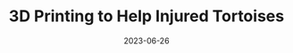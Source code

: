 ---
layout: default
title: 3D Printing to Help Injured Tortoises
modal-id: 4
date: 2023-06-26
img: 3d-turtle-shells-main.jpg
img_cap: Me holding a broken shell
img1: ShellsSeveral.jpg
img1_cap: Shells recently taken from 3D printers
img2: 3d-turtle-shells-inuse.jpg
img2_cap: Shells being used for a class
alt: image-alt
project-date: December 2022
client: Swamp Girl Adventures
category: Mechanical Engineering
Newslink: https://floridapoly.edu/news/articles/2023/01/013122-3d-turtle-shells.php
description: "&nbsp;&nbsp;&nbsp;&nbsp;I employed additive manufacturing techniques to produce fragmented tortoise shells, using a 3D scan of an undamaged shell as the basis. These synthetic shells assumed a crucial role in an educational program focused on instructing individuals in the proficient mending of injured tortoise shells. Through the dissemination of this valuable expertise and assistance, we facilitated the rehabilitation and flourishing of injured tortoises."
outcome: "&nbsp;&nbsp;&nbsp;&nbsp;Throughout the course of the project, I successfully produced a total of 30 3D-printed tortoise shells within a single week. This task allowed me to collaborate with large polygon count 3D scans, honing my expertise in handling complex digital models. 
<br><br>
&nbsp;&nbsp;&nbsp;&nbsp;Moreover, I had the privilege of contributing to the educational aspect of the project, guiding and empowering people to develop the skills needed to mend injured tortoise shells effectively. Witnessing the positive impact on both the tortoises and the participants made this project a truly rewarding experience."
teammates: Carson Ham
---